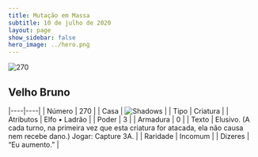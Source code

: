 ```yaml
---
title: Mutação em Massa
subtitle: 10 de julho de 2020
layout: page
show_sidebar: false
hero_image: ../hero.png
---
```


![270](https://cdn.keyforgegame.com/media/card_front/pt/479_270_7M48G5WCGGX9_pt.png)

## Velho Bruno

|----|----|
| Número | 270 |
| Casa | ![Shadows](https://archonarcana.com/images/thumb/e/ee/Shadows.png/22px-Shadows.png "Sombras") |
| Tipo | Criatura |
| Atributos | Elfo • Ladrão |
| Poder | 3 |
| Armadura | 0 |
| Texto | Elusivo. (A cada turno, na primeira vez que esta criatura for atacada, ela não causa nem recebe dano.) Jogar: Capture 3A. |
| Raridade | Incomum |
| Dizeres | “Eu aumento.” |

